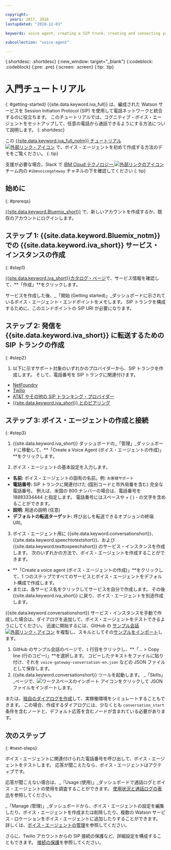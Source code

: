 ```yaml
---

copyright:
  years: 2017, 2018
lastupdated: "2018-12-03"

keywords: voice agent, creating a SIP trunk, creating and connecting your voice agent,

subcollection: "voice-agent"

---
```


{:shortdesc: .shortdesc}
{:new_window: target="_blank"}
{:codeblock: .codeblock}
{:pre: .pre}
{:screen: .screen}
{:tip: .tip}

# 入門チュートリアル
{: #getting-started}
{{site.data.keyword.iva_full}} は、編成された Watson サービスを Session Initiation Protocol (SIP) を使用して電話ネットワークと統合するのに役立ちます。 このチュートリアルでは、コグニティブ・ボイス・エージェントをセットアップして、任意の電話から通話できるようにする方法について説明します。
{: shortdesc}

この [{{site.data.keyword.iva_full_notm}} チュートリアル ![外部リンク・アイコン](../../icons/launch-glyph.svg "外部リンク・アイコン")](https://developer.ibm.com/tv/building-voice-enabled-cognitive-applications-with-watson/) で、ボイス・エージェントを初めて作成する方法のデモをご覧ください。
{: tip}

支援が必要な場合、Slack で [IBM Cloud テクノロジー ![外部リンクのアイコン](../../icons/launch-glyph.svg "外部リンクのアイコン")](https://slack-invite-ibm-cloud-tech.mybluemix.net/) チーム内の `#ibmvoicegateway` チャネルの下を確認してください
{: tip}

## 始めに
{: #prereqs}

[{{site.data.keyword.Bluemix_short}}](https://cloud.ibm.com/) で、新しいアカウントを作成するか、既存のアカウントにログインします。

## ステップ 1: {{site.data.keyword.Bluemix_notm}} での {{site.data.keyword.iva_short}} サービス・インスタンスの作成
{: #step1}

[{{site.data.keyword.iva_short}}カタログ・ページ](https://cloud.ibm.com/catalog/services/voice-agent-with-watson)で、サービス情報を確認して、**「作成」**をクリックします。

サービスを作成した後、_「開始 (Getting started)」_ダッシュボードに示されているボイス・エージェント・エンドポイントをメモします。 SIP トランクを構成するために、このエンドポイントの SIP URI が必要になります。

## ステップ 2: 発信を {{site.data.keyword.iva_short}} に転送するための SIP トランクの作成
{: #step2}

1. 以下に示すサポート対象のいずれかのプロバイダーから、SIP トランクを作成します。 そして、電話番号を SIP トランクに関連付けます。

  * [NetFoundry](/docs/services/voice-agent?topic=voice-agent-connect#NetFoundry-setup)
  * [Twilio](/docs/services/voice-agent?topic=voice-agent-connect#twilio-setup)
  * [AT&T やその他の SIP トランキング・プロバイダー](/docs/services/voice-agent?topic=voice-agent-connect#att-other)
  * [{{site.data.keyword.iva_short}} とのピアリング](/docs/services/voice-agent?topic=voice-agent-connect#peering)

## ステップ 3: ボイス・エージェントの作成と接続
{: #step3}

1. {{site.data.keyword.iva_short}} ダッシュボードの_「管理」_ダッシュボードに移動して、**「Create a Voice Agent (ボイス・エージェントの作成)」**をクリックします。

2. ボイス・エージェントの基本設定を入力します。
  * **名前:** ボイス・エージェントの固有の名前。例: `お客様サポート`
  * **電話番号:** SIP トランクに関連付けた (国別コードと市外局番を含む) 完全な電話番号。 例えば、米国の 800 ナンバーの場合は、電話番号を 18883334444 と指定します。 電話番号にはスペースや + ( ) - の文字を含めることができます。
  * **説明:** 用途の説明 (任意)
  * **デフォルトの転送ターゲット:** 呼び出しを転送できるオプションの終端 URI。

3. ボイス・エージェント用に {{site.data.keyword.conversationshort}}、{{site.data.keyword.speechtotextshort}}、および {{site.data.keyword.texttospeechshort}} のサービス・インスタンスを作成します。 次のいずれかの方法で、ボイス・エージェントを作成することができます。
  * **「Create a voice agent (ボイス・エージェントの作成)」**をクリックして、1 つのステップですべてのサービスとボイス・エージェントをデフォルト構成で作成します。
  * または、各サービス名をクリックしてサービスを自分で作成します。 その後 {{site.data.keyword.iva_short}} に戻り、ボイス・エージェントを別途作成します。

   {{site.data.keyword.conversationshort}} サービス・インスタンスを手動で作成した場合は、ダイアログを追加して、ボイス・エージェントをテストできるようにしてください。  迅速に開始するには、GitHub の [サンプル会話 ![外部リンク・アイコン](../../icons/launch-glyph.svg "外部リンク・アイコン")](https://github.com/WASdev/sample.voice.gateway/blob/master/conversation/voice-gateway-conversation-en.json) を複製し、スキルとしてその[サンプルをインポート](/docs/conversation?topic=services/conversation-configuring-a-watson-assistant-workspace#creating-workspaces)します。

   1. GitHub のサンプル会話のページで、`1` 行目をクリックし、**「... > Copy line (行のコピー)」**を選択します。 コピーしたテキストをファイルに貼り付け、それを `voice-gateway-conversation-en.json` などの JSON ファイルとして保存します。
   2. {{site.data.keyword.conversationshort}} ツールを起動します。 _「Skills」_ページで、![ワークスペースのインポート](../conversation/images/workspace_import.png) アイコンをクリックして JSON ファイルをインポートします。

  または、[独自のダイアログを作成](/docs/services/assistant?topic=assistant-getting-started#getting-started-build-dialog)して、実稼働環境をシミュレートすることもできます。 この場合、作成するダイアログには、少なくとも `conversation_start` 条件を含むノードと、デフォルト応答を含むノードが含まれている必要があります。


## 次のステップ
{: #next-steps}

ボイス・エージェントに関連付けられた電話番号を呼び出して、ボイス・エージェントをテストします。 応答が聞こえたなら、ボイス・エージェントはアクティブです。

応答が聞こえない場合は、_「Usage (使用)」_ダッシュボードで通話ログとボイス・エージェントの使用を調査することができます。 [使用状況と通話ログの表示](/docs/services/voice-agent?topic=voice-agent-logging)を参照してください。

_「Manage (管理)」_ダッシュボードから、ボイス・エージェントの設定を編集したり、ボイス・エージェントを作成または削除したり、複数の Watson サービス・ロケーションをボイス・エージェントに追加したりすることができます。 詳しくは、[ボイス・エージェントの管理](/docs/services/voice-agent?topic=voice-agent-managing)を参照してください。

さらに、Twilio アカウントからの SIP 接続の保護など、詳細設定を構成することもできます。 [接続の保護](/docs/services/voice-agent?topic=voice-agent-securing)を参照してください。

